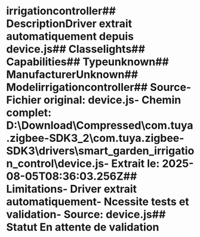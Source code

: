 # irrigationcontroller##  DescriptionDriver extrait automatiquement depuis device.js##  Classelights##  Capabilities##  Typeunknown##  ManufacturerUnknown##  Modelirrigationcontroller##  Source- **Fichier original**: device.js- **Chemin complet**: D:\Download\Compressed\com.tuya.zigbee-SDK3_2\com.tuya.zigbee-SDK3\drivers\smart_garden_irrigation_control\device.js- **Extrait le**: 2025-08-05T08:36:03.256Z##  Limitations- Driver extrait automatiquement- Ncessite tests et validation- Source: device.js##  Statut En attente de validation